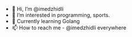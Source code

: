- 👋 Hi, I’m @imedzhidli
- 👀 I’m interested in programming, sports.
- 🌱 Currently learning Golang
- 📫 How to reach me - @imedzhidli everywhere
<!---
imedzhidli/imedzhidli is a ✨ special ✨ repository because its `README.md` (this file) appears on your GitHub profile.
You can click the Preview link to take a look at your changes.
--->
